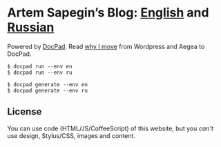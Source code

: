 # Artem Sapegin’s Blog: [English](http://blog.sapegin.me/) and [Russian](http://nano.sapegin.ru/)

Powered by [DocPad](http://docpad.org/). Read [why I move](http://blog.sapegin.me/all/docpad) from Wordpress and Aegea to DocPad.

```
$ docpad run --env en
$ docpad run --env ru

$ docpad generate --env en
$ docpad generate --env ru
```

## License

You can use code (HTML/JS/CoffeeScript) of this website, but you *can’t* use design, Stylus/CSS, images and content.
